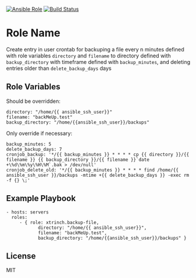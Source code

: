 [![Ansible Role](https://img.shields.io/ansible/role/23033.svg)](https://galaxy.ansible.com/xtrinch/backup-file/)
[![Build Status](https://travis-ci.org/xtrinch/ansible-role-backup-file.svg?branch=master)](https://travis-ci.org/xtrinch/ansible-role-backup-file)


Role Name
=========

Create entry in user crontab for backuping a file every n minutes defined with role variables `directory` and `filename` to directory defined with `backup_directory` with timeframe defined with `backup_minutes`, and deleting entries older than `delete_backup_days` days

Role Variables
--------------

Should be overridden:

    directory: "/home/{{ ansible_ssh_user}}"
    filename: "backMeUp.test"
    backup_directory: "/home/{{ansible_ssh_user}}/backups"
    
Only override if necessary:

    backup_minutes: 5
    delete_backup_days: 7
    cronjob_backup: '*/{{ backup_minutes }} * * * * cp {{ directory }}/{{ filename }} {{ backup_directory }}/{{ filename }}`date +\%d\%m\%y\%H\%M`.bak > /dev/null'
    cronjob_delete_old: '*/{{ backup_minutes }} * * * * find /home/{{ ansible_ssh_user }}/backups -mtime +{{ delete_backup_days }} -exec rm -f {} \;'

Example Playbook
----------------

    - hosts: servers
      roles:
         - { role: xtrinch.backup-file, 
                directory: "/home/{{ ansible_ssh_user}}",
                filename: "backMeUp.test",
                backup_directory: "/home/{{ansible_ssh_user}}/backups" }

License
-------

MIT

